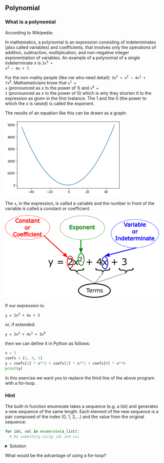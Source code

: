 ## Polynomial

### What is a polynomial

According to Wikipedia:

In mathematics, a polynomial is an expression consisting of indeterminates (also called variables) and coefficients, that involves only the operations of addition, subtraction, multiplication, and non-negative integer exponentiation of variables. An example of a polynomial of a single indeterminate x is <code>3x<sup>3</sup> + x<sup>2</sup> − 4x + 7</code>. 

For the non-mathy people (like me who need detail): <code>3x<sup>3</sup> + x<sup>2</sup> − 4x<sup>1</sup> + 7x<sup>0</sup></code>. Mathematicians know that <code>x<sup>1</sup> = x</code> (pronounced as x to the power of 1) and <code>x<sup>0</sup> = 1</code> (pronounced as x to the power of 0) which is why they shorten it to the expression as given in the first instance. The 1 and the 0 (the power to which the x is raised) is called the exponent.

The results of an equation like this can be drawn as a graph:

![Graph of a polynomial](fig/polynomial.png)

The ```x```, in the expression, is called a variable and the number in front of the variable is called a constant or coefficient.

![Graph of a polynomial equation](fig/polynomials.png)

If our expression is:

<code>y = 2x<sup>2</sup> + 4x + 3</code>

or, if extended:

<code>y = 2x<sup>2</sup> + 4x<sup>1</sup> + 3x<sup>0</sup></code>

then we can define it in Python as follows:

```python
x = 5
coefs = [2, 4, 3]
y = coefs[2] * x**2 + coefs[1] * x**1 + coefs[0] * x**0
print(y)
```

In this exercise we want you to replace the third line of the above program with a for-loop. 


### Hint
The built-in function enumerate takes a sequence (e.g. a list) and generates a new sequence of the same length. Each element of the new sequence is a pair composed of the index (0, 1, 2,…) and the value from the original sequence:

```python
for idx, val in enumerate(a_list):
  # Do something using idx and val
```


<details>
<summary>
   Solution
</summary>

<pre>
x=5
coeffs = [2,4,3]
y = 0;
for idx,val in enumerate(coeffs):
    y = y + coeffs[idx] * x ** idx
print(y)
    
</pre>
            
</details>
        
What would be the advantage of using a for-loop?
